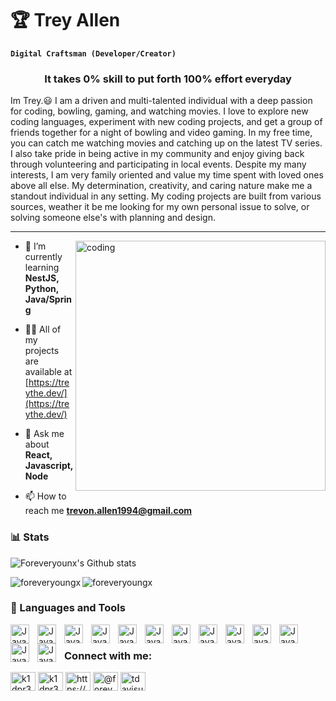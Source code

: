 # 🏆 Trey Allen
**`Digital Craftsman (Developer/Creator)`**
<h3 align="center">It takes 0% skill to put forth 100% effort everyday</h3>

Im Trey.😃 I am a driven and multi-talented individual with a deep passion for coding, bowling, gaming, and watching movies. I love to explore new coding languages, experiment with new coding projects, and get a group of friends together for a night of bowling and video gaming. In my free time, you can catch me watching movies and catching up on the latest TV series. I also take pride in being active in my community and enjoy giving back through volunteering and participating in local events. Despite my many interests, I am very family oriented and value my time spent with loved ones above all else. My determination, creativity, and caring nature make me a standout individual in any setting. My coding projects are built from various sources, weather it be me looking for my own personal issue to solve, or solving someone else's with planning and design.

---

<img align="right" alt="coding" width="400" src="https://media.tenor.com/qJ5evVs-_uUAAAAC/coding.gif">

- 🌱 I’m currently learning **NestJS, Python, Java/Spring**

- 👨‍💻 All of my projects are available at [https://treythe.dev/](https://treythe.dev/)

- 💬 Ask me about **React, Javascript, Node**

- 📫 How to reach me **trevon.allen1994@gmail.com**

### 📊 Stats

![Foreveryounx's Github stats](https://github-readme-stats.vercel.app/api?username=foreveryoungx&show_icons=true&theme=gruvbox)

<p><img align="left" src="https://github-readme-stats.vercel.app/api/top-langs?username=foreveryoungx&show_icons=true&locale=en&layout=compact&theme=gruvbox" alt="foreveryoungx" /></p>
<p><img align="center" src="https://github-readme-streak-stats.herokuapp.com/?user=foreveryoungx&theme=gruvbox" alt="foreveryoungx" /></p>

### 🧰 Languages and Tools
<img align="left" alt="Java" width="30px" style="padding-right:10px" src="https://cdn.jsdelivr.net/gh/devicons/devicon/icons/nodejs/nodejs-original.svg">
<img align="left" alt="Java" width="30px" style="padding-right:10px" src="https://cdn.jsdelivr.net/gh/devicons/devicon/icons/nextjs/nextjs-original-wordmark.svg">
<img align="left" alt="Java" width="30px" style="padding-right:10px" src="https://cdn.jsdelivr.net/gh/devicons/devicon/icons/typescript/typescript-original.svg">
<img align="left" alt="Java" width="30px" style="padding-right:10px" src="https://cdn.jsdelivr.net/gh/devicons/devicon/icons/react/react-original.svg">
<img align="left" alt="Java" width="30px" style="padding-right:10px" src="https://cdn.jsdelivr.net/gh/devicons/devicon/icons/html5/html5-original-wordmark.svg">
<img align="left" alt="Java" width="30px" style="padding-right:10px" src="https://cdn.jsdelivr.net/gh/devicons/devicon/icons/css3/css3-original-wordmark.svg">
<img align="left" alt="Java" width="30px" style="padding-right:10px" src="https://cdn.jsdelivr.net/gh/devicons/devicon/icons/git/git-original.svg">
<img align="left" alt="Java" width="30px" style="padding-right:10px" src="https://cdn.jsdelivr.net/gh/devicons/devicon/icons/javascript/javascript-plain.svg">
<img align="left" alt="Java" width="30px" style="padding-right:10px" src="https://cdn.jsdelivr.net/gh/devicons/devicon/icons/bash/bash-original.svg">
<img align="left" alt="Java" width="30px" style="padding-right:10px" src="https://cdn.jsdelivr.net/gh/devicons/devicon/icons/python/python-original-wordmark.svg">
<img align="left" alt="Java" width="30px" style="padding-right:10px" src="https://cdn.jsdelivr.net/gh/devicons/devicon/icons/flutter/flutter-original.svg">
<img align="left" alt="Java" width="30px" style="padding-right:10px" src="https://cdn.jsdelivr.net/gh/devicons/devicon/icons/nestjs/nestjs-plain.svg"
<img align="left" alt="Java" width="30px" style="padding-right:10px" src="https://cdn.jsdelivr.net/gh/devicons/devicon/icons/mongodb/mongodb-original.svg">
<img align="left" alt="Java" width="30px" style="padding-right:10px" src="https://cdn.jsdelivr.net/gh/devicons/devicon/icons/express/express-original-wordmark.svg">
</br>


<h3 align="left">Connect with me:</h3>
<p align="left">
<a href="https://dev.to/k1dpr3sh" target="blank"><img align="center" src="https://raw.githubusercontent.com/rahuldkjain/github-profile-readme-generator/master/src/images/icons/Social/devto.svg" alt="k1dpr3sh" height="30" width="40" /></a>
<a href="https://twitter.com/k1dpr3sh" target="blank"><img align="center" src="https://raw.githubusercontent.com/rahuldkjain/github-profile-readme-generator/master/src/images/icons/Social/twitter.svg" alt="k1dpr3sh" height="30" width="40" /></a>
<a href="https://linkedin.com/in/https://www.linkedin.com/in/trey-allen-66b2a9a7/" target="blank"><img align="center" src="https://raw.githubusercontent.com/rahuldkjain/github-profile-readme-generator/master/src/images/icons/Social/linked-in-alt.svg" alt="https://www.linkedin.com/in/trey-allen-66b2a9a7/" height="30" width="40" /></a>
<a href="https://medium.com/@foreveryoungx" target="blank"><img align="center" src="https://raw.githubusercontent.com/rahuldkjain/github-profile-readme-generator/master/src/images/icons/Social/medium.svg" alt="@foreveryoungx" height="30" width="40" /></a>
<a href="https://www.youtube.com/c/tdavisuals9818" target="blank"><img align="center" src="https://raw.githubusercontent.com/rahuldkjain/github-profile-readme-generator/master/src/images/icons/Social/youtube.svg" alt="tdavisuals9818" height="30" width="40" /></a>
</p>
